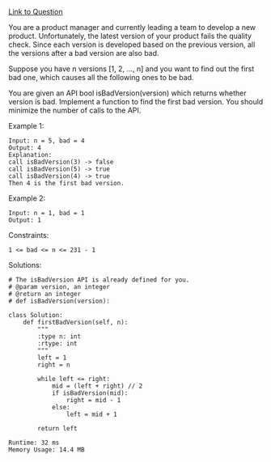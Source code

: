 [Link to Question](https://leetcode.com/explore/interview/card/top-interview-questions-easy/96/sorting-and-searching/774/)

You are a product manager and currently leading a team to develop a new product. Unfortunately, the latest version of your product fails the quality check. Since each version is developed based on the previous version, all the versions after a bad version are also bad.

Suppose you have n versions [1, 2, ..., n] and you want to find out the first bad one, which causes all the following ones to be bad.

You are given an API bool isBadVersion(version) which returns whether version is bad. Implement a function to find the first bad version. You should minimize the number of calls to the API.

 

Example 1:
```
Input: n = 5, bad = 4
Output: 4
Explanation:
call isBadVersion(3) -> false
call isBadVersion(5) -> true
call isBadVersion(4) -> true
Then 4 is the first bad version.
```
Example 2:
```
Input: n = 1, bad = 1
Output: 1
 ```

Constraints:
```
1 <= bad <= n <= 231 - 1
```

Solutions:
```
# The isBadVersion API is already defined for you.
# @param version, an integer
# @return an integer
# def isBadVersion(version):

class Solution:
    def firstBadVersion(self, n):
        """
        :type n: int
        :rtype: int
        """
        left = 1
        right = n
        
        while left <= right:
            mid = (left + right) // 2
            if isBadVersion(mid):
                right = mid - 1
            else:
                left = mid + 1
        
        return left
        
Runtime: 32 ms
Memory Usage: 14.4 MB
```
